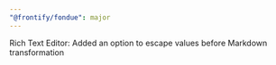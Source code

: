 ```yaml
---
"@frontify/fondue": major
---
```


Rich Text Editor: Added an option to escape values before Markdown transformation
